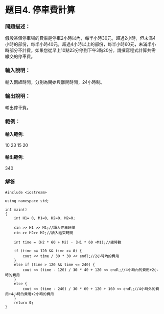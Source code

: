 # 題目4. 停車費計算

### 問題描述：
假設某個停車場的費率是停車2小時以內，每半小時30元，超過2小時，但未滿4小時的部份，每半小時40元，超過4小時以上的部份，每半小時60元，未滿半小時部分不計費。如果您從早上10點23分停到下午3點20分，請撰寫程式計算共需繳交的停車費。

### 輸入說明：
輸入兩組時間，分別為開始與離開時間，24小時制。

### 輸出說明：
輸出停車費。

### 範例：

#### 輸入範例:

10 23
15 20
#### 輸出範例:

340

### 解答
```
#include <iostream>

using namespace std;

int main()
{
    int H1= 0, M1=0, H2=0, M2=0;

    cin >> H1 >> M1;//讀入停車時間 
    cin >> H2>> M2;//讀入結束時間

    int time = (H2 * 60 + M2) - (H1 * 60 +M1);//總時數 
    
    if (time <= 120 && time >= 0) {
        cout << time / 30 * 30 << endl;//2小時內的費用 
    }
    else if (time > 120 && time <= 240) {
        cout << (time - 120) / 30 * 40 + 120 << endl;//4小時內的費用+2小時的費用
    }
    else {
        cout << (time - 240) / 30 * 60 + 120 + 160 << endl;//4小時外的費用+4小時的費用+2小時的費用
    }
    return 0;
}
```
